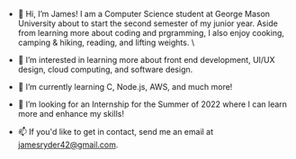 - 👋 Hi, I’m James! I am a Computer Science student at George Mason University about to start the second semester of my junior year. Aside from learning more about coding and prgramming, 
  I also enjoy cooking, camping & hiking, reading, and lifting weights. \
  
- 👀 I’m interested in learning more about front end development, UI/UX design, cloud computing, and software design.

- 🌱 I’m currently learning C, Node.js, AWS, and much more!

- 💞️ I’m looking for an Internship for the Summer of 2022 where I can learn more and enhance my skills!

- 📫 If you'd like to get in contact, send me an email at jamesryder42@gmail.com.

<!---
jamesryder42/jamesryder42 is a ✨ special ✨ repository because its `README.md` (this file) appears on your GitHub profile.
You can click the Preview link to take a look at your changes.
--->
